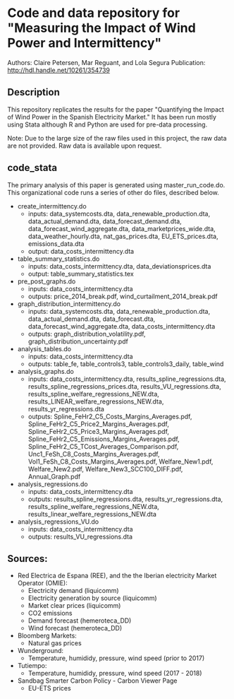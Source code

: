 # Code and data repository for "Measuring the Impact of Wind Power and Intermittency" #

Authors: Claire Petersen, Mar Reguant, and Lola Segura
Publication: http://hdl.handle.net/10261/354739

## Description
This repository replicates the results for the paper "Quantifying the Impact of Wind Power in the Spanish Electricity Market." It has been run mostly using Stata although R and Python are used for pre-data processing. 

Note: Due to the large size of the raw files used in this project, the raw data are not provided. Raw data is available upon request.

## code_stata
The primary analysis of this paper is generated using master_run_code.do. This organizational code runs a series of other do files, described below.
 - create_intermittency.do
     - inputs: data_systemcosts.dta, data_renewable_production.dta, data_actual_demand.dta, data_forecast_demand.dta, data_forecast_wind_aggregate.dta, data_marketprices_wide.dta, data_weather_hourly.dta, nat_gas_prices.dta, EU_ETS_prices.dta, emissions_data.dta
     - output: data_costs_intermittency.dta
 - table_summary_statistics.do
     - inputs: data_costs_intermittency.dta, data_deviationsprices.dta
     - output: table_summary_statistics.tex
 - pre_post_graphs.do
     - inputs: data_costs_intermittency.dta
     - outputs: price_2014_break.pdf, wind_curtailment_2014_break.pdf
 - graph_distribution_intermittency.do
     - inputs: data_systemcosts.dta, data_renewable_production.dta, data_actual_demand.dta, data_forecast.dta, data_forecast_wind_aggregate.dta, data_costs_intermittency.dta
     - outputs: graph_distribution_volatility.pdf, graph_distribution_uncertainty.pdf
 - analysis_tables.do
     - inputs: data_costs_intermittency.dta
     - outputs: table_fe, table_controls3, table_controls3_daily, table_wind
  - analysis_graphs.do
     - inputs: data_costs_intermittency.dta, results_spline_regressions.dta, results_spline_regressions_prices.dta, results_VU_regressions.dta, results_spline_welfare_regressions_NEW.dta, results_LINEAR_welfare_regressions_NEW.dta, results_yr_regressions.dta
     - outputs: Spline_FeHr2_C5_Costs_Margins_Averages.pdf, Spline_FeHr2_C5_Price2_Margins_Averages.pdf, Spline_FeHr2_C5_Price3_Margins_Averages.pdf, Spline_FeHr2_C5_Emissions_Margins_Averages.pdf, Spline_FeHr2_C5_TCost_Averages_Comparison.pdf, Unc1_FeSh_C8_Costs_Margins_Averages.pdf, Vol1_FeSh_C8_Costs_Margins_Averages.pdf, Welfare_New1.pdf, Welfare_New2.pdf, Welfare_New3_SCC100_DIFF.pdf, Annual_Graph.pdf
- analysis_regressions.do
     - inputs: data_costs_intermittency.dta
     - outputs: results_spline_regressions.dta, results_yr_regressions.dta, results_spline_welfare_regressions_NEW.dta, results_linear_welfare_regressions_NEW.dta
- analysis_regressions_VU.do
     - inputs: data_costs_intermittency.dta
     - outputs: results_VU_regressions.dta
 

## Sources:
- Red Electrica de Espana (REE), and the the Iberian electricity Market Operator (OMIE):
     - Electricity demand (liquicomm)
     - Electricity generation by source (liquicomm)
     - Market clear prices (liquicomm)
     - CO2 emissions
     - Demand forecast (hemeroteca_DD)
     - Wind forecast (hemeroteca_DD)
- Bloomberg Markets:
     - Natural gas prices
- Wunderground:
     - Temperature, humididy, pressure, wind speed (prior to 2017)
- Tutiempo:
     - Temperature, humididy, pressure, wind speed (2017 - 2018)
- Sandbag Smarter Carbon Policy - Carbon Viewer Page
     - EU-ETS prices
     
